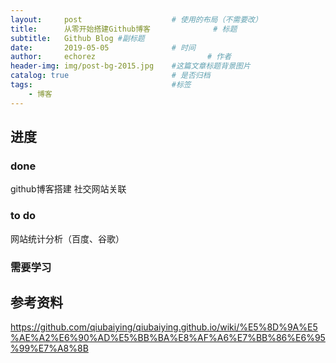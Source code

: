 ```yaml
---
layout:     post   				    # 使用的布局（不需要改）
title:      从零开始搭建Github博客 				# 标题 
subtitle:   Github Blog #副标题
date:       2019-05-05 				# 时间
author:     echorez 		        		# 作者
header-img: img/post-bg-2015.jpg 	#这篇文章标题背景图片
catalog: true 						# 是否归档
tags:								#标签
    - 博客
---
```


## 进度
### done
github博客搭建
社交网站关联
### to do
网站统计分析（百度、谷歌）
### 需要学习
## 参考资料
https://github.com/qiubaiying/qiubaiying.github.io/wiki/%E5%8D%9A%E5%AE%A2%E6%90%AD%E5%BB%BA%E8%AF%A6%E7%BB%86%E6%95%99%E7%A8%8B
